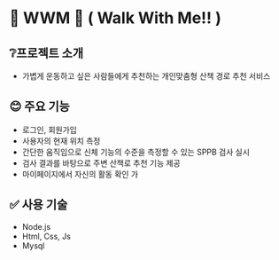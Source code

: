 # 💚 WWM 💚 ( Walk With Me!! )




## ❔프로젝트 소개
- 가볍게 운동하고 싶은 사람들에게 추천하는 개인맞춤형 산책 경로 추천 서비스




## 😊 주요 기능
- 로그인, 회원가입
- 사용자의 현재 위치 측정
- 간단한 움직임으로 신체 기능의 수준을 측정할 수 있는 SPPB 검사 실시
- 검사 결과를 바탕으로 주변 산책로 추천 기능 제공
- 마이페이지에서 자신의 활동 확인 가




## ✅ 사용 기술
- Node.js
- Html, Css, Js
- Mysql

